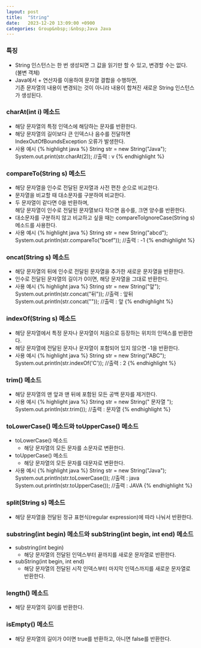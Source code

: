 ```yaml
---
layout: post
title:  "String"
date:   2023-12-20 13:09:00 +0900
categories: Group&nbsp;:&nbsp;Java Java
---
```


### 특징

- String 인스턴스는 한 번 생성되면 그 값을 읽기만 할 수 있고, 변경할 수는 없다. (불변 객체)
- Java에서 + 연산자를 이용하여 문자열 결합을 수행하면,  
기존 문자열의 내용이 변경되는 것이 아니라 내용이 합쳐진 새로운 String 인스턴스가 생성된다.

### charAt(int i) 메소드

- 해당 문자열의 특정 인덱스에 해당하는 문자를 반환한다.
- 해당 문자열의 길이보다 큰 인덱스나 음수를 전달하면 IndexOutOfBoundsException 오류가 발생한다.
- 사용 예시
{% highlight java %}
String str = new String("Java");
System.out.print(str.charAt(2)); //출력 : v
{% endhighlight %}

### compareTo(String s) 메소드

-  해당 문자열을 인수로 전달된 문자열과 사전 편찬 순으로 비교한다.
- 문자열을 비교할 때 대소문자를 구분하여 비교한다.
- 두 문자열이 같다면 0을 반환하며,  
해당 문자열이 인수로 전달된 문자열보다 작으면 음수를, 크면 양수를 반환한다.
- 대소문자를 구분하지 않고 비교하고 싶을 때는 compareToIgnoreCase(String s) 메소드를 사용한다.
- 사용 예시
{% highlight java %}
String str = new String("abcd");
System.out.println(str.compareTo("bcef")); //출력 : -1
{% endhighlight %}

### oncat(String s) 메소드

- 해당 문자열의 뒤에 인수로 전달된 문자열을 추가한 새로운 문자열을 반환한다.
- 인수로 전달된 문자열의 길이가 0이면, 해당 문자열을 그대로 반환한다.
- 사용 예시
{% highlight java %}
String str = new String("앞");
System.out.println(str.concat("뒤")); //출력 : 앞뒤
System.out.println(str.concat("")); //출력 : 앞
{% endhighlight %}

### indexOf(String s) 메소드

- 해당 문자열에서 특정 문자나 문자열이 처음으로 등장하는 위치의 인덱스를 반환한다.
- 해당 문자열에 전달된 문자나 문자열이 포함되어 있지 않으면 -1을 반환한다.
- 사용 예시
{% highlight java %}
String str = new String("ABC");
System.out.println(str.indexOf('C')); //출력 : 2
{% endhighlight %}

### trim() 메소드

- 해당 문자열의 맨 앞과 맨 뒤에 포함된 모든 공백 문자를 제거한다.
- 사용 예시
{% highlight java %}
String str = new String(" 문자열 ");
System.out.println(str.trim()); //출력 : 문자열
{% endhighlight %}

### toLowerCase() 메소드와 toUpperCase() 메소드

- toLowerCase() 메소드
    - 해당 문자열의 모든 문자를 소문자로 변환한다.
- toUpperCase() 메소드
    - 해당 문자열의 모든 문자를 대문자로 변환한다.
- 사용 예시
{% highlight java %}
String str = new String("Java");
System.out.println(str.toLowerCase()); //출력 : java
System.out.println(str.toUpperCase()); //출력 : JAVA
{% endhighlight %}

### split(String s) 메소드

- 해당 문자열을 전달된 정규 표현식(regular expression)에 따라 나눠서 반환한다.

### substring(int begin) 메소드와 subString(int begin, int end) 메소드

- substring(int begin)
    - 해당 문자열의 전달된 인덱스부터 끝까지를 새로운 문자열로 반환한다.
- subString(int begin, int end)
    - 해당 문자열의 전달된 시작 인덱스부터 마지막 인덱스까지를 새로운 문자열로 반환한다.

### length() 메소드

- 해당 문자열의 길이를 반환한다.

### isEmpty() 메소드

- 해당 문자열의 길이가 0이면 true를 반환하고, 아니면 false를 반환한다.